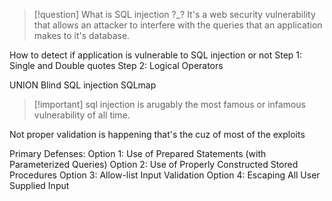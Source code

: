 >[!question] What is SQL injection ?_?
It's a web security vulnerability that allows an attacker to interfere with the queries that an application makes to it's database.

How to detect if application is vulnerable to SQL injection or not
Step 1: Single and Double quotes
Step 2: Logical Operators

UNION
Blind SQL injection
SQLmap


>[!important] sql injection is arugably the most famous or infamous vulnerability of all time.

Not proper validation is happening that's the cuz of most of the exploits

Primary Defenses:
Option 1: Use of Prepared Statements (with Parameterized Queries)
Option 2: Use of Properly Constructed Stored Procedures
Option 3: Allow-list Input Validation
Option 4: Escaping All User Supplied Input